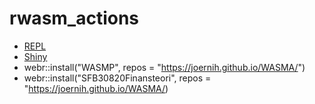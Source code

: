 # rwasm_actions
- [REPL](https://webr.r-wasm.org/latest/)
- [Shiny](https://shinylive.io/r/examples/)
- webr::install("WASMP", repos = "https://joernih.github.io/WASMA/")
- webr::install("SFB30820Finansteori", repos = "https://joernih.github.io/WASMA/)








